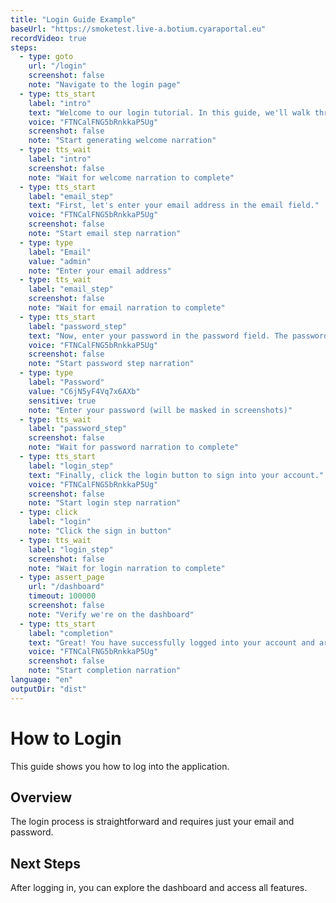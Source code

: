 ```yaml
---
title: "Login Guide Example"
baseUrl: "https://smoketest.live-a.botium.cyaraportal.eu"
recordVideo: true
steps:
  - type: goto
    url: "/login"
    screenshot: false
    note: "Navigate to the login page"
  - type: tts_start
    label: "intro"
    text: "Welcome to our login tutorial. In this guide, we'll walk through the process of signing into your account step by step."
    voice: "FTNCalFNG5bRnkkaP5Ug"
    screenshot: false
    note: "Start generating welcome narration"
  - type: tts_wait
    label: "intro"
    screenshot: false
    note: "Wait for welcome narration to complete"
  - type: tts_start
    label: "email_step"
    text: "First, let's enter your email address in the email field."
    voice: "FTNCalFNG5bRnkkaP5Ug"
    screenshot: false
    note: "Start email step narration"
  - type: type
    label: "Email"
    value: "admin"
    note: "Enter your email address"
  - type: tts_wait
    label: "email_step"
    screenshot: false
    note: "Wait for email narration to complete"
  - type: tts_start
    label: "password_step"
    text: "Now, enter your password in the password field. The password will be masked for security."
    voice: "FTNCalFNG5bRnkkaP5Ug"
    screenshot: false
    note: "Start password step narration"
  - type: type
    label: "Password"
    value: "C6jN5yF4Vq7x6AXb"
    sensitive: true
    note: "Enter your password (will be masked in screenshots)"
  - type: tts_wait
    label: "password_step"
    screenshot: false
    note: "Wait for password narration to complete"
  - type: tts_start
    label: "login_step"
    text: "Finally, click the login button to sign into your account."
    voice: "FTNCalFNG5bRnkkaP5Ug"
    screenshot: false
    note: "Start login step narration"
  - type: click
    label: "login"
    note: "Click the sign in button"
  - type: tts_wait
    label: "login_step"
    screenshot: false
    note: "Wait for login narration to complete"
  - type: assert_page
    url: "/dashboard"
    timeout: 100000
    screenshot: false
    note: "Verify we're on the dashboard"
  - type: tts_start
    label: "completion"
    text: "Great! You have successfully logged into your account and are now on the dashboard."
    voice: "FTNCalFNG5bRnkkaP5Ug"
    screenshot: false
    note: "Start completion narration"
language: "en"
outputDir: "dist"
---
```


# How to Login

This guide shows you how to log into the application.

## Overview

The login process is straightforward and requires just your email and password.

<!-- STEPS:AUTOGENERATED -->

## Next Steps

After logging in, you can explore the dashboard and access all features.